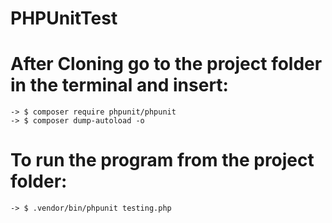 # PHPUnitTest

# After Cloning go to the project folder in the terminal and insert:

 	-> $ composer require phpunit/phpunit
 	-> $ composer dump-autoload -o

# To run the program from the project folder:

 	-> $ .vendor/bin/phpunit testing.php
